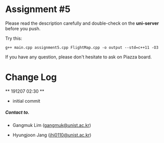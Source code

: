 # Assignment #5

Please read the description carefully and double-check on the **uni-server** before you push.

Try this:

```g++ main.cpp assignment5.cpp FlightMap.cpp -o output --std=c++11 -O3```

If you have any question, please don't hesitate to ask on Piazza board.

# Change Log

** 191207 02:30 **

- initial commit


##### Contact to.

-  Gangmuk Lim ([gangmuk@unist.ac.kr](mailto:gangmuk@unist.ac.kr))

-  Hyungjoon Jang ([jhj0110@unist.ac.kr](mailto:jhj0110@unist.ac.kr))
